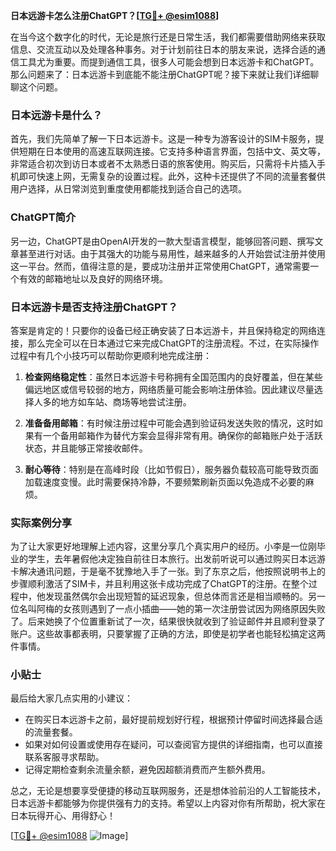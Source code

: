 **日本远游卡怎么注册ChatGPT？[[TG💪+ @esim1088](https://t.me/s/esim1088)]**

在当今这个数字化的时代，无论是旅行还是日常生活，我们都需要借助网络来获取信息、交流互动以及处理各种事务。对于计划前往日本的朋友来说，选择合适的通信工具尤为重要。而提到通信工具，很多人可能会想到日本远游卡和ChatGPT。那么问题来了：日本远游卡到底能不能注册ChatGPT呢？接下来就让我们详细聊聊这个问题。

### 日本远游卡是什么？

首先，我们先简单了解一下日本远游卡。这是一种专为游客设计的SIM卡服务，提供短期在日本使用的高速互联网连接。它支持多种语言界面，包括中文、英文等，非常适合初次到访日本或者不太熟悉日语的旅客使用。购买后，只需将卡片插入手机即可快速上网，无需复杂的设置过程。此外，这种卡还提供了不同的流量套餐供用户选择，从日常浏览到重度使用都能找到适合自己的选项。

### ChatGPT简介

另一边，ChatGPT是由OpenAI开发的一款大型语言模型，能够回答问题、撰写文章甚至进行对话。由于其强大的功能与易用性，越来越多的人开始尝试注册并使用这一平台。然而，值得注意的是，要成功注册并正常使用ChatGPT，通常需要一个有效的邮箱地址以及良好的网络环境。

### 日本远游卡是否支持注册ChatGPT？

答案是肯定的！只要你的设备已经正确安装了日本远游卡，并且保持稳定的网络连接，那么完全可以在日本通过它来完成ChatGPT的注册流程。不过，在实际操作过程中有几个小技巧可以帮助你更顺利地完成注册：

1. **检查网络稳定性**：虽然日本远游卡号称拥有全国范围内的良好覆盖，但在某些偏远地区或信号较弱的地方，网络质量可能会影响注册体验。因此建议尽量选择人多的地方如车站、商场等地尝试注册。
   
2. **准备备用邮箱**：有时候注册过程中可能会遇到验证码发送失败的情况，这时如果有一个备用邮箱作为替代方案会显得非常有用。确保你的邮箱账户处于活跃状态，并且能够正常接收邮件。

3. **耐心等待**：特别是在高峰时段（比如节假日），服务器负载较高可能导致页面加载速度变慢。此时需要保持冷静，不要频繁刷新页面以免造成不必要的麻烦。

### 实际案例分享

为了让大家更好地理解上述内容，这里分享几个真实用户的经历。小李是一位刚毕业的学生，去年暑假他决定独自前往日本旅行。出发前听说可以通过购买日本远游卡解决通讯问题，于是毫不犹豫地入手了一张。到了东京之后，他按照说明书上的步骤顺利激活了SIM卡，并且利用这张卡成功完成了ChatGPT的注册。在整个过程中，他发现虽然偶尔会出现短暂的延迟现象，但总体而言还是相当顺畅的。另一位名叫阿梅的女孩则遇到了一点小插曲——她的第一次注册尝试因为网络原因失败了。后来她换了个位置重新试了一次，结果很快就收到了验证邮件并且顺利登录了账户。这些故事都表明，只要掌握了正确的方法，即使是初学者也能轻松搞定这两件事情。

### 小贴士

最后给大家几点实用的小建议：
- 在购买日本远游卡之前，最好提前规划好行程，根据预计停留时间选择最合适的流量套餐。
- 如果对如何设置或使用存在疑问，可以查阅官方提供的详细指南，也可以直接联系客服寻求帮助。
- 记得定期检查剩余流量余额，避免因超额消费而产生额外费用。

总之，无论是想要享受便捷的移动互联网服务，还是想体验前沿的人工智能技术，日本远游卡都能够为你提供强有力的支持。希望以上内容对你有所帮助，祝大家在日本玩得开心、用得舒心！

[[TG💪+ @esim1088](https://t.me/s/esim1088) ![Image](https://i.postimg.cc/4NQfJmqS/Snipaste-2025-05-13-00-14-12.png)]